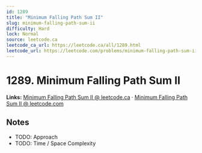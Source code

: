 ```yaml
--- 
id: 1289
title: "Minimum Falling Path Sum II"
slug: minimum-falling-path-sum-ii
difficulty: Hard
lock: Normal
source: leetcode.ca
leetcode_ca_url: https://leetcode.ca/all/1289.html
leetcode_url: https://leetcode.com/problems/minimum-falling-path-sum-ii/
---
```


# 1289. Minimum Falling Path Sum II

**Links:** [Minimum Falling Path Sum II @ leetcode.ca](https://leetcode.ca/all/1289.html) · [Minimum Falling Path Sum II @ leetcode.com](https://leetcode.com/problems/minimum-falling-path-sum-ii/)

## Notes
- TODO: Approach
- TODO: Time / Space Complexity
